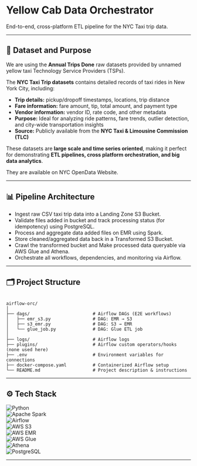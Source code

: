 # Yellow Cab Data Orchestrator

End-to-end, cross-platform ETL pipeline for the NYC Taxi trip data.

---

## 📝 Dataset and Purpose

We are using the **Annual Trips Done** raw datasets provided by unnamed yellow taxi Technology Service Providers (TSPs).

The **NYC Taxi Trip datasets** contains detailed records of taxi rides in New York City, including:  

- **Trip details:** pickup/dropoff timestamps, locations, trip distance  
- **Fare information:** fare amount, tip, total amount, and payment type  
- **Vendor information:** vendor ID, rate code, and other metadata  
- **Purpose:** Ideal for analyzing ride patterns, fare trends, outlier detection, and city-wide transportation insights  
- **Source:** Publicly available from the **NYC Taxi & Limousine Commission (TLC)** 

These datasets are **large scale and time series oriented**, making it perfect for demonstrating **ETL pipelines, cross platform orchestration, and big data analytics**.

They are available on NYC OpenData Website.

---

## 📊 Pipeline Architecture

- Ingest raw CSV taxi trip data into a Landing Zone S3 Bucket.  
- Validate files added in bucket and track processing status (for idempotency) using PostgreSQL.  
- Process and aggregate data added files on EMR using Spark.
- Store cleaned/aggregated data back in a Transformed S3 Bucket.
- Crawl the transformed bucket and Make processed data queryable via AWS Glue and Athena.  
- Orchestrate all workflows, dependencies, and monitoring via Airflow.  

---

## 🗂️ Project Structure

```

airflow-orc/
│
├── dags/                        # Airflow DAGs (E2E workflows)
│   ├── emr_s3.py                # DAG: EMR → S3
│   ├── s3_emr.py                # DAG: S3 → EMR
│   └── glue_job.py              # DAG: Glue ETL job
│
├── logs/                        # Airflow logs
├── plugins/                     # Airflow custom operators/hooks (none used here)
├── .env                         # Environment variables for connections
├── docker-compose.yaml          # Containerized Airflow setup
└── README.md                    # Project description & instructions

```
---

## ⚙️ Tech Stack

![Python](https://img.shields.io/badge/Python-3.11-blue?logo=python&logoColor=white)  
![Apache Spark](https://img.shields.io/badge/Apache%20Spark-3.5-orange?logo=apache-spark&logoColor=white)  
![Airflow](https://img.shields.io/badge/Apache%20Airflow-2.9-red?logo=apache-airflow&logoColor=white)  
![AWS S3](https://img.shields.io/badge/AWS%20S3-orange?logo=amazon-aws&logoColor=white)  
![AWS EMR](https://img.shields.io/badge/AWS%20EMR-orange?logo=amazon-aws&logoColor=white)  
![AWS Glue](https://img.shields.io/badge/AWS%20Glue-orange?logo=amazon-aws&logoColor=white)  
![Athena](https://img.shields.io/badge/Athena-purple?logo=amazon-aws&logoColor=white)  
![PostgreSQL](https://img.shields.io/badge/PostgreSQL-13-blue?logo=postgresql&logoColor=white)  

---
